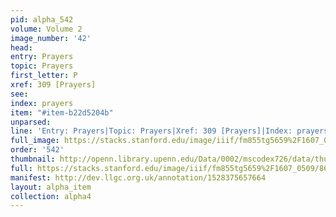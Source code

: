 ```yaml
---
pid: alpha_542
volume: Volume 2
image_number: '42'
head: 
entry: Prayers
topic: Prayers
first_letter: P
xref: 309 [Prayers]
see: 
index: prayers
item: "#item-b22d5204b"
unparsed: 
line: 'Entry: Prayers|Topic: Prayers|Xref: 309 [Prayers]|Index: prayers|#item-b22d5204b'
full_image: https://stacks.stanford.edu/image/iiif/fm855tg5659%2F1607_0509/full/full/0/default.jpg
order: '542'
thumbnail: http://openn.library.upenn.edu/Data/0002/mscodex726/data/thumb/1607_0509_thumb.jpg
full: https://stacks.stanford.edu/image/iiif/fm855tg5659%2F1607_0509/860,221,2969,501/full/0/default.jpg
manifest: http://dev.llgc.org.uk/annotation/1528375657664
layout: alpha_item
collection: alpha4
---
```

